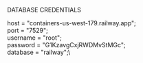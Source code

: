 DATABASE CREDENTIALS

host = "containers-us-west-179.railway.app";\
port = "7529";\
username = "root";\
password = "G1KzavgCxjRWDMvStMGc";\
database = "railway";\
